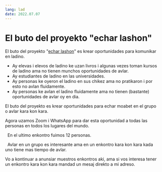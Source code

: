 ```yaml
---
lang: lad
date: 2022.07.07
---
```

# El buto del proyekto "echar lashon"

El buto del proyekto "[echar lashon](https://echar-lashon.szabgab.com/)" es krear oportunidades para komunikar en ladino.
 
* Ay elevas i elevos de ladino ke uzan livros i algunas vezes toman kursos de ladino ama no tienen munchos oportunidades de avlar.
* Ay estudiantes de ladino en las universidades.
* Ay personas ke oyeron el ladino en sus chikez ama no pratikaron i por esto no avlan fluidamente.
* Ay personas ke avlan el ladino fluidamente ama no tienen (bastante) oportunidades de avlar oy en dia.
 

El buto del proyekto es krear oportunidades para echar moabet en el grupo o avlar kara kon kara.


Agora uzamos Zoom i WhatsApp para dar esta oportunidad a todas las personas en todos los lugares del mundo.

 
En el ultimo enkontro fuimos 12 personas.

 
Avlar en un grupo es interesante ama en un enkontro kara kon kara kada uno tiene mas tiempo de avlar.
 

Vo a kontinuar a anunsiar muestros enkontros aki, ama si vos interesa tener un enkontro kara kon kara mandad un mesaj direkto a mi adreso.

